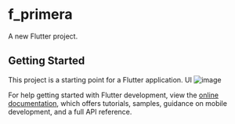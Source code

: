 # f_primera

A new Flutter project.

## Getting Started

This project is a starting point for a Flutter application.
UI
![image](https://github.com/augustosalazar/f_simple_sudoku_ui_template/assets/4458129/f912838c-5e5c-4c9d-90e6-0c0d04db7b68)

For help getting started with Flutter development, view the
[online documentation](https://docs.flutter.dev/), which offers tutorials,
samples, guidance on mobile development, and a full API reference.
